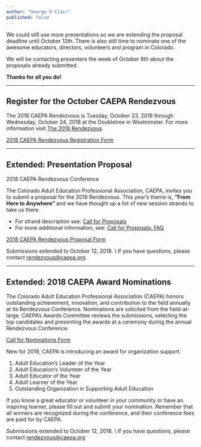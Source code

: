 ```yaml
---
author: "George O'Clair"
published: false
---
```


We could still use more presentations so we are extending the proposal deadline until October 12th. There is also still time to nominate one of the awesome educators, directors, volunteers and program in Colorado.

We will be contacting presenters the week of October 8th about the proposals already submitted.

**Thanks for all you do!**

<hr />

## Register for the October CAEPA Rendezvous

The 2018 CAEPA Rendezvous is Tuesday, October 23, 2018 through Wednesday, October 24, 2018 at the Doubletree in Westminster. For more information visit [The 2018 Rendezvous](http://www.caepa.org/professional-learning/the-2018-rendezvous).

[2018 CAEPA Rendezvous Registration Form](http://www.caepa.org/forms/rendezvous-registration.html)

<hr />

## Extended: Presentation Proposal

2018 CAEPA Rendezvous Conference

The Colorado Adult Education Professional Association, CAEPA, invites you to submit a proposal for the 2018 Rendezvous. This year’s theme is, **“From Here to Anywhere”** and we have thought up a list of new session strands to take us there.

* For strand description see: [Call for Proposals](http://www.caepa.org/rendezvous/call-for-proposals.html)
* For more additional information, see: [Call for Proposals: FAQ](http://www.caepa.org/rendezvous/call-for-proposals-faq.html)

[2018 CAEPA Rendezvous Proposal Form](http://www.caepa.org/forms/rendezvous-proposal.html)

Submissions extended to October 12, 2018. \\
If you have questions, please contact <rendezvous@caepa.org>.

<hr />

## Extended: 2018 CAEPA Award Nominations

The Colorado Adult Education Professional Association (CAEPA) honors outstanding achievement, innovation, and contribution to the field annually at its Rendezvous Conference. Nominations are solicited from the field-at-large. CAEPA’s Awards Committee reviews the submissions, selecting the top candidates and presenting the awards at a ceremony during the annual Rendezvous Conference.

[Call for Nominations Form](http://www.caepa.org/forms/rendezvous-awards.html)

New for 2018, CAEPA is introducing an award for organization support.
1.	Adult Education’s Leader of the Year
2.	Adult Education’s Volunteer of the Year
3.	Adult Educator of the Year
4.	Adult Learner of the Year
5.	Outstanding Organization in Supporting Adult Education

If you know a great educator or volunteer in your community or have an inspiring learner, please fill out and submit your nomination. Remember that all winners are recognized during the conference, and their conference fees are paid for by CAEPA.

Submissions extended to October 12, 2018. \\
If you have questions, please contact <rendezvous@caepa.org>
